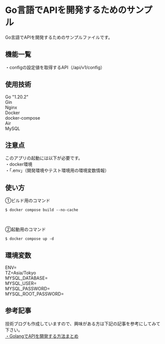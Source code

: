 # Go言語でAPIを開発するためのサンプル  
Go言語でAPIを開発するためのサンプルファイルです。  

## 機能一覧  
・configの設定値を取得するAPI（/api/v1/config）  

## 使用技術  
Go "1.20.2"  
Gin  
Nginx  
Docker  
docker-compose  
Air  
MySQL  

## 注意点  
このアプリの起動には以下が必要です。  
・docker環境  
・「.env」（開発環境やテスト環境用の環境変数情報）  

## 使い方  
①ビルド用のコマンド  
```
$ docker compose build --no-cache
```  

<br/>

②起動用のコマンド  
```
$ docker compose up -d
```  

## 環境変数  
ENV=  
TZ=Asia/Tokyo  
MYSQL_DATABASE=  
MYSQL_USER=  
MYSQL_PASSWORD=  
MYSQL_ROOT_PASSWORD=  

## 参考記事
技術ブログも作成していますので、興味がある方は下記の記事を参考にしてみて下さい。  
[・GolangでAPIを開発する方法まとめ](https://tomoyuki65.com/how-to-develop-api-in-golang/)  
